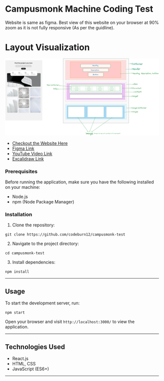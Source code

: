 # Campusmonk Machine Coding Test

Website is same as figma. Best view of this website on your browser at 90% zoom as it is not fully responsive (As per the guidline).

# Layout Visualization
<img src="public\Excalidraw_layout.png"> <br/>

- [Checkout the Website Here](https://campusmonk-test.vercel.app/)
- [Figma Link](https://www.figma.com/design/PqL0yQte93dKNMfBQsYfaM/Assignment-01?node-id=1-2&t=hK9aWSRIIudsU8bs-0)
- [YouTube Video Link](https://www.youtube.com/watch?v=fPkHlOfgRAY)
- [Excalidraw Link](https://excalidraw.com/#json=w4Y95ihfyoLVauwG7srOb,qfbFK7dzV4Tp5bM7YWtnCQ)

### Prerequisites

Before running the application, make sure you have the following installed on your machine:

- Node.js
- npm (Node Package Manager)

### Installation

1. Clone the repository:
```
git clone https://github.com/codeburn12/campusmonk-test
```
2. Navigate to the project directory:
```
cd campusmonk-test
```
3. Install dependencies:
```
npm install
```
---

## Usage

To start the development server, run:
```
npm start
```
Open your browser and visit `http://localhost:3000/` to view the application.

---

## Technologies Used

- React.js
- HTML, CSS
- JavaScript (ES6+)
---